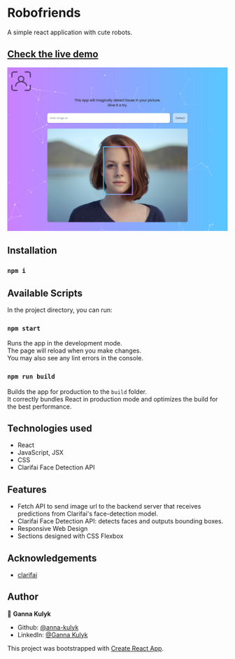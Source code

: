 # Robofriends

A simple react application with cute robots.

## [Check the live demo]()

![Screenshot](https://raw.githubusercontent.com/anna-kulyk/face-recognition/master/src/assets/facerec.jpg)

## Installation

### `npm i`

## Available Scripts

In the project directory, you can run:

### `npm start`

Runs the app in the development mode.\
The page will reload when you make changes.\
You may also see any lint errors in the console.

### `npm run build`

Builds the app for production to the `build` folder.\
It correctly bundles React in production mode and optimizes the build for the best performance.

## Technologies used

- React
- JavaScript, JSX
- CSS
- Clarifai Face Detection API

## Features

- Fetch API to send image url to the backend server that receives predictions from Clarifai's face-detection model.
- Clarifai Face Detection API: detects faces and outputs bounding boxes.
- Responsive Web Design
- Sections designed with CSS Flexbox

## Acknowledgements

- [clarifai](https://www.clarifai.com/)

## Author

👤 **Ganna Kulyk**

- Github: [@anna-kulyk](https://github.com/anna-kulyk)
- LinkedIn: [@Ganna Kulyk](https://linkedin.com/in/ganna-kulyk-b90273252)

This project was bootstrapped with [Create React App](https://github.com/facebook/create-react-app).
